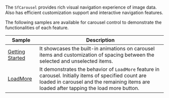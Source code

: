 The `SfCarousel` provides rich visual navigation experience of image data. Also has efficient customization support and interactive navigation features.

The following samples are available for carousel control to demonstrate the functionalities of each feature.


| Sample | Description |
| ------ | ----------- |
|[Getting Started](Carousel.cs)| It showcases the built-in animations on carousel items and customization of spacing between the selected and unselected items.|
|[LoadMore](LoadMore_Mobile.cs)|It demonstrates the behavior  of `LoadMore` feature in carousel. Initially items of specified count are loaded in carousel and the remaining items are loaded after tapping the load more button.| 

